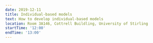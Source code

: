 ```yaml
---
date: 2019-12-11
title: Individual-based models
text: How to develop individual-based models
location: Room 3A146, Cottrell Buildling, University of Stirling
startTime: '12:00'
endTime: '13:00'
---
```

